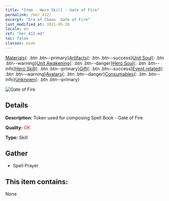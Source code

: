 ```yaml
---
title: "Item - Hero Skill - Gate of Fire"
permalink: /her_412/
excerpt: "Era of Chaos  Gate of Fire"
last_modified_at: 2021-05-28
locale: en
ref: "her_412.md"
toc: false
classes: wide
---
```

 [Materials](/Items/){: .btn .btn--primary}[Artifacts](/Items/Artifacts/){: .btn .btn--success}[Unit Soul](/Items/UnitSoul/){: .btn .btn--warning}[Unit Awakening](/Items/UnitAwakening/){: .btn .btn--danger}[Hero Soul](/Items/HeroSoul/){: .btn .btn--info}[Hero Skill](/Items/HeroSkill/){: .btn .btn--primary}[Gift](/Items/Gift/){: .btn .btn--success}[Event related](/Items/Events/){: .btn .btn--warning}[Avatars](/Items/Avatars/){: .btn .btn--danger}[Consumables](/Items/Consumables/){: .btn .btn--info}[Unknown](/Items/Unknown/){: .btn .btn--primary}

 ![Gate of Fire](/images/t/ps_huoyanzhimen.png)

## Details
 **Description:** Token used for composing Spell Book - Gate of Fire

 **Quality:** <span style="color: #FF0000">OK</span>

 **Type:** Skill

## Gather

*    Spell Prayer 

## This item contains:

  None

